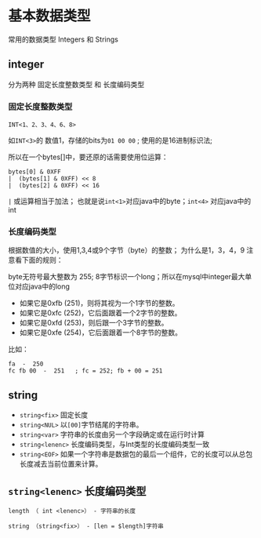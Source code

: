 # 基本数据类型
常用的数据类型 Integers 和 Strings

## integer
分为两种 固定长度整数类型 和 长度编码类型

### 固定长度整数类型
```
INT<1、2、3、4、6、8>  
```
如`INT<3>`的 数值1，存储的bits为`01 00 00` ; 使用的是16进制标识法;

所以在一个bytes[]中，要还原的话需要使用位运算：

```
bytes[0] & 0XFF  
|  (bytes[1] & 0XFF) << 8
|  (bytes[2] & 0XFF) << 16
```

 `|` 或运算相当于加法； 也就是说`int<1>`对应java中的byte；`int<4>` 对应java中的 int


### 长度编码类型
根据数值的大小，使用1,3,4或9个字节（byte）的整数； 为什么是1，3，4，9 注意看下面的规则：

byte无符号最大整数为 255; 8字节标识一个long；所以在mysql中integer最大单位对应java中的long

* 如果它是0xfb (251)，则将其视为一个1字节的整数。
* 如果它是0xfc (252)，它后面跟着一个2字节的整数。
* 如果它是0xfd (253)，则后跟一个3字节的整数。
* 如果它是0xfe (254)，它后面跟着一个8字节的整数。

比如： 

```
fa  -  250 
fc fb 00  -  251   ; fc = 252; fb + 00 = 251
```
## string

* `string<fix>` 固定长度
* `string<NUL>` 以`[00]`字节结尾的字符串。
* `string<var>` 字符串的长度由另一个字段确定或在运行时计算
* `string<lenenc>` 长度编码类型，与Int类型的长度编码类型一致
* `string<EOF>` 如果一个字符串是数据包的最后一个组件，它的长度可以从总包长度减去当前位置来计算。

## `string<lenenc>` 长度编码类型
```
length （ int <lenenc>） - 字符串的长度

string （string<fix>） - [len = $length]字符串
```